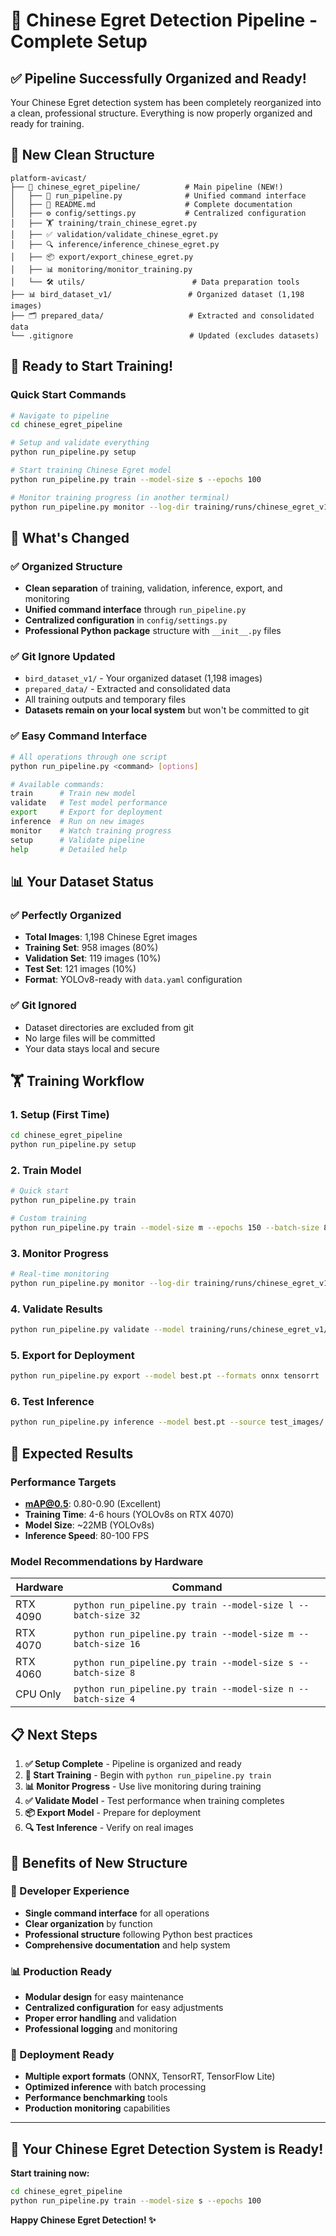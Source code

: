 # 🦆 Chinese Egret Detection Pipeline - Complete Setup

## ✅ **Pipeline Successfully Organized and Ready!**

Your Chinese Egret detection system has been completely reorganized into a clean, professional structure. Everything is now properly organized and ready for training.

## 📁 **New Clean Structure**

```
platform-avicast/
├── 🦆 chinese_egret_pipeline/          # Main pipeline (NEW!)
│   ├── 🚀 run_pipeline.py              # Unified command interface
│   ├── 📖 README.md                    # Complete documentation
│   ├── ⚙️ config/settings.py           # Centralized configuration
│   ├── 🏋️ training/train_chinese_egret.py
│   ├── ✅ validation/validate_chinese_egret.py
│   ├── 🔍 inference/inference_chinese_egret.py
│   ├── 📦 export/export_chinese_egret.py
│   ├── 📊 monitoring/monitor_training.py
│   └── 🛠️ utils/                        # Data preparation tools
├── 📊 bird_dataset_v1/                 # Organized dataset (1,198 images)
├── 🗂️ prepared_data/                   # Extracted and consolidated data
└── .gitignore                          # Updated (excludes datasets)
```

## 🚀 **Ready to Start Training!**

### **Quick Start Commands**
```bash
# Navigate to pipeline
cd chinese_egret_pipeline

# Setup and validate everything
python run_pipeline.py setup

# Start training Chinese Egret model
python run_pipeline.py train --model-size s --epochs 100

# Monitor training progress (in another terminal)
python run_pipeline.py monitor --log-dir training/runs/chinese_egret_v1 --mode live
```

## 🎯 **What's Changed**

### ✅ **Organized Structure**
- **Clean separation** of training, validation, inference, export, and monitoring
- **Unified command interface** through `run_pipeline.py`
- **Centralized configuration** in `config/settings.py`
- **Professional Python package** structure with `__init__.py` files

### ✅ **Git Ignore Updated**
- `bird_dataset_v1/` - Your organized dataset (1,198 images)
- `prepared_data/` - Extracted and consolidated data
- All training outputs and temporary files
- **Datasets remain on your local system** but won't be committed to git

### ✅ **Easy Command Interface**
```bash
# All operations through one script
python run_pipeline.py <command> [options]

# Available commands:
train      # Train new model
validate   # Test model performance  
export     # Export for deployment
inference  # Run on new images
monitor    # Watch training progress
setup      # Validate pipeline
help       # Detailed help
```

## 📊 **Your Dataset Status**

### ✅ **Perfectly Organized**
- **Total Images**: 1,198 Chinese Egret images
- **Training Set**: 958 images (80%)
- **Validation Set**: 119 images (10%)
- **Test Set**: 121 images (10%)
- **Format**: YOLOv8-ready with `data.yaml` configuration

### ✅ **Git Ignored**
- Dataset directories are excluded from git
- No large files will be committed
- Your data stays local and secure

## 🏋️ **Training Workflow**

### **1. Setup** (First Time)
```bash
cd chinese_egret_pipeline
python run_pipeline.py setup
```

### **2. Train Model**
```bash
# Quick start
python run_pipeline.py train

# Custom training
python run_pipeline.py train --model-size m --epochs 150 --batch-size 8
```

### **3. Monitor Progress**
```bash
# Real-time monitoring
python run_pipeline.py monitor --log-dir training/runs/chinese_egret_v1 --mode live
```

### **4. Validate Results**
```bash
python run_pipeline.py validate --model training/runs/chinese_egret_v1/weights/best.pt
```

### **5. Export for Deployment**
```bash
python run_pipeline.py export --model best.pt --formats onnx tensorrt
```

### **6. Test Inference**
```bash
python run_pipeline.py inference --model best.pt --source test_images/ --save-images
```

## 🎯 **Expected Results**

### **Performance Targets**
- **mAP@0.5**: 0.80-0.90 (Excellent)
- **Training Time**: 4-6 hours (YOLOv8s on RTX 4070)
- **Model Size**: ~22MB (YOLOv8s)
- **Inference Speed**: 80-100 FPS

### **Model Recommendations by Hardware**
| Hardware | Command |
|----------|---------|
| RTX 4090 | `python run_pipeline.py train --model-size l --batch-size 32` |
| RTX 4070 | `python run_pipeline.py train --model-size m --batch-size 16` |
| RTX 4060 | `python run_pipeline.py train --model-size s --batch-size 8` |
| CPU Only | `python run_pipeline.py train --model-size n --batch-size 4` |

## 📋 **Next Steps**

1. **✅ Setup Complete** - Pipeline is organized and ready
2. **🚀 Start Training** - Begin with `python run_pipeline.py train`
3. **📊 Monitor Progress** - Use live monitoring during training
4. **✅ Validate Model** - Test performance when training completes
5. **📦 Export Model** - Prepare for deployment
6. **🔍 Test Inference** - Verify on real images

## 🎉 **Benefits of New Structure**

### **🔧 Developer Experience**
- **Single command interface** for all operations
- **Clear organization** by function
- **Professional structure** following Python best practices
- **Comprehensive documentation** and help system

### **📊 Production Ready**
- **Modular design** for easy maintenance
- **Centralized configuration** for easy adjustments
- **Proper error handling** and validation
- **Professional logging** and monitoring

### **🚀 Deployment Ready**
- **Multiple export formats** (ONNX, TensorRT, TensorFlow Lite)
- **Optimized inference** with batch processing
- **Performance benchmarking** tools
- **Production monitoring** capabilities

---

## 🦆 **Your Chinese Egret Detection System is Ready!**

**Start training now:**
```bash
cd chinese_egret_pipeline
python run_pipeline.py train --model-size s --epochs 100
```

**Happy Chinese Egret Detection! ✨**
